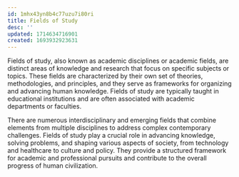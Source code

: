 ```yaml
---
id: 1mhx43yn8b4c77uzu7i80ri
title: Fields of Study
desc: ''
updated: 1714634716901
created: 1693932923631
---
```


Fields of study, also known as academic disciplines or academic fields, are distinct areas of knowledge and research that focus on specific subjects or topics. These fields are characterized by their own set of theories, methodologies, and principles, and they serve as frameworks for organizing and advancing human knowledge. Fields of study are typically taught in educational institutions and are often associated with academic departments or faculties.

There are numerous interdisciplinary and emerging fields that combine elements from multiple disciplines to address complex contemporary challenges. Fields of study play a crucial role in advancing knowledge, solving problems, and shaping various aspects of society, from technology and healthcare to culture and policy. They provide a structured framework for academic and professional pursuits and contribute to the overall progress of human civilization.